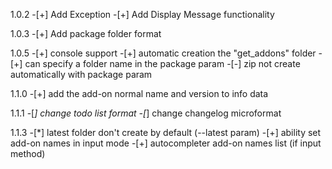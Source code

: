 1.0.2
  -[+] Add Exception
  -[+] Add Display Message functionality

1.0.3
  -[+] Add package folder format

1.0.5
  -[+] console support
  -[+] automatic creation the "get_addons" folder
  -[+] can specify a folder name in the package param
  -[-] zip not create automatically with package param

1.1.0
  -[+] add the add-on normal name and version to info data

1.1.1
  -[*] change todo list format
  -[*] change changelog microformat

1.1.3
  -[*] latest folder don't create by default (--latest param)
  -[+] ability set add-on names in input mode
  -[+] autocompleter add-on names list (if input method)

